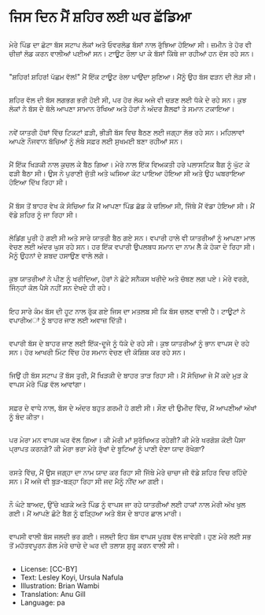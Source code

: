 # ਜਿਸ ਦਿਨ ਮੈਂ ਸ਼ਹਿਰ ਲਈ ਘਰ ਛੱਡਿਆ

##
ਮੇਰੇ ਪਿੰਡ ਦਾ ਛੋਟਾ ਬੱਸ ਸਟਾਪ ਲੋਕਾਂ ਅਤੇ ਓਵਰਲੋਡ ਬੱਸਾਂ ਨਾਲ ਰੁੱਝਿਆ ਹੋਇਆ ਸੀ। ਜ਼ਮੀਨ ਤੇ ਹੋਰ ਵੀ ਚੀਜ਼ਾਂ ਲੋਡ ਕਰਨ ਵਾਲੀਆਂ ਪਈਆਂ ਸਨ। ਟਾਊਟ ਰੌਲਾ ਪਾ ਕੇ ਬੱਸਾਂ ਕਿੱਥੇ ਜਾ ਰਹੀਆਂ ਹਨ ਦੱਸ ਰਹੇ ਸਨ।

##
"ਸ਼ਹਿਰ! ਸ਼ਹਿਰ! ਪੱਛਮ ਵੱਲ!" ਮੈਂ ਇੱਕ ਟਾਊਟ ਰੋਲਾ ਪਾਉਂਦਾ ਸੁਣਿਆ। ਮੈਂਨੂੰ ਉਹ ਬੱਸ ਫੜਨ ਦੀ ਲੋੜ ਸੀ।

##
ਸ਼ਹਿਰ ਵੱਲ ਦੀ ਬੱਸ ਲਗਭਗ ਭਰੀ ਹੋਈ ਸੀ, ਪਰ ਹੋਰ ਲੋਕ ਅਜੇ ਵੀ ਚੜਣ ਲਈ ਧੱਕੇ ਦੇ ਰਹੇ ਸਨ। ਕੁਝ ਲੋਕਾਂ ਨੇ ਬੱਸ ਦੇ ਥੱਲੇ ਆਪਣਾ ਸਾਮਾਨ ਰੱਖਿਆ ਅਤੇ ਹੋਰਾਂ ਨੇ ਅੰਦਰ ਸ਼ੈਲਫਾਂ ਤੇ ਸਮਾਨ ਟਕਾਇਆ।

##
ਨਵੇਂ ਯਾਤਰੀ ਹੱਥਾਂ ਵਿੱਚ ਟਿਕਟਾਂ ਫ਼ੜੀ, ਭੀੜੀ ਬੱਸ ਵਿਚ ਬੈਠਣ ਲਈ ਜਗ੍ਹਾ ਲੱਭ ਰਹੇ ਸਨ। ਮਹਿਲਾਵਾਂ ਆਪਣੇ ਨੌਜਵਾਨ ਬੱਚਿਆਂ ਨੂੰ ਲੰਬੇ ਸਫ਼ਰ ਲਈ ਸੁਖਮਈ ਬਣਾ ਰਹੀਆਂ ਸਨ।

##
ਮੈਂ ਇੱਕ ਖਿੜਕੀ ਨਾਲ ਕੁਚਲ ਕੇ ਬੈਠ ਗਿਆ। ਮੇਰੇ ਨਾਲ ਇੱਕ ਵਿਅਕਤੀ ਹਰੇ ਪਲਾਸਟਿਕ ਬੈਗ ਨੂੰ ਘੁੱਟ ਕੇ ਫੜੀ ਬੈਠਾ ਸੀ। ਉਸ ਨੇ ਪੁਰਾਣੀ ਜੁੱਤੀ ਅਤੇ ਘਸਿਆ ਕੋਟ ਪਾਇਆ ਹੋਇਆ ਸੀ ਅਤੇ ਉਹ ਘਬਰਾਇਆ ਹੋਇਆ ਦਿੱਖ ਰਿਹਾ ਸੀ।

##
ਮੈਂ ਬੱਸ ਤੋਂ ਬਾਹਰ ਵੇਖ ਕੇ ਸੋਚਿਆ ਕਿ ਮੈਂ ਆਪਣਾ ਪਿੰਡ ਛੱਡ ਕੇ ਚਲਿਆ ਸੀ, ਜਿੱਥੇ ਮੈਂ ਵੱਡਾ ਹੋਇਆ ਸੀ। ਮੈਂ ਵੱਡੇ ਸ਼ਹਿਰ ਨੂੰ ਜਾ ਰਿਹਾ ਸੀ।

##
ਲੋਡਿਂਗ ਪੂਰੀ ਹੋ ਗਈ ਸੀ ਅਤੇ ਸਾਰੇ ਯਾਤਰੀ ਬੈਠ ਗਏ ਸਨ। ਵਪਾਰੀ ਹਾਲੇ ਵੀ ਯਾਤਰੀਆਂ ਨੂੰ ਆਪਣਾ ਮਾਲ ਵੇਚਣ ਲਈ ਅੰਦਰ ਘੁਸ ਰਹੇ ਸਨ। ਹਰ ਇੱਕ ਵਪਾਰੀ ਉਪਲਬਧ ਸਮਾਨ ਦਾ ਨਾਮ ਲੈੇ ਕੇ ਹੋਕਾ ਦੇ ਰਿਹਾ ਸੀ। ਮੈਨੂੰ ਉਹਨਾਂ ਦੇ ਸ਼ਬਦ ਹਸਾਉਣ ਵਾਲੇ ਲਗੇ।

##
ਕੁਝ ਯਾਤਰੀਆਂ ਨੇ ਪੀਣ ਨੂੰ ਖਰੀਦਿਆ, ਹੋਰਾਂ ਨੇ ਛੋਟੇ ਸਨੈਕਸ ਖਰੀਦੇ ਅਤੇ ਚੱਬਣ ਲਗ ਪਏ। ਮੇਰੇ ਵਰਗੇ, ਜਿੰਨ੍ਹਾਂ ਕੋਲ ਪੈਸੇ ਨਹੀਂ ਸਨ ਦੇਖਦੇ ਹੀ ਰਹੇ।

##
ਇਹ ਸਾਰੇ ਕੰਮ ਬੱਸ ਦੀ ਹੂਟ ਨਾਲ ਰੁੱਕ ਗਏ ਜਿਸ ਦਾ ਮਤਲਬ ਸੀ ਕਿ ਬੱਸ ਚਲਣ ਵਾਲੀ ਹੈ। ਟਾਊਟਾਂ ਨੇ ਵਪਾਰੀਅਾਂ ਨੂੰ ਬਾਹਰ ਜਾਣ ਲਈ ਅਵਾਜ਼ ਦਿੱਤੀ।

##
ਵਪਾਰੀ ਬੱਸ ਦੇ ਬਾਹਰ ਜਾਣ ਲਈ ਇੱਕ-ਦੂਜੇ ਨੂੰ ਧੱਕੇ ਦੇ ਰਹੇ ਸੀ। ਕੁਝ ਯਾਤਰੀਆਂ ਨੂੰ ਭਾਨ ਵਾਪਸ ਦੇ ਰਹੇ ਸਨ। ਹੋਰ ਆਖਰੀ ਮਿੰਟ ਵਿੱਚ ਹੋਰ ਸਮਾਨ ਵੇਚਣ ਦੀ ਕੋਸ਼ਿਸ਼ ਕਰ ਰਹੇ ਸਨ।

##
ਜਿਉਂ ਹੀ ਬੱਸ ਸਟਾਪ ਤੋਂ ਬੱਸ ਤੁਰੀ, ਮੈਂ ਖਿੜਕੀ ਦੇ ਬਾਹਰ ਤਾੜ ਰਿਹਾ ਸੀ। ਮੈਂ ਸੋਚਿਆ ਜੇ ਮੈਂ ਕਦੇ ਮੁੜ ਕੇ ਵਾਪਸ ਮੇਰੇ ਪਿੰਡ ਵੱਲ ਆਵਾਂਗਾ।

##
ਸਫ਼ਰ ਦੇ ਵਾਧੇ ਨਾਲ, ਬੱਸ ਦੇ ਅੰਦਰ ਬਹੁਤ ਗਰਮੀ ਹੋ ਗਈ ਸੀ। ਸੌਣ ਦੀ ਉਮੀਦ ਵਿੱਚ, ਮੈਂ ਆਪਣੀਆਂ ਅੱਖਾਂ ਨੂੰ ਬੰਦ ਕੀਤਾ।

##
ਪਰ ਮੇਰਾ ਮਨ ਵਾਪਸ ਘਰ ਵੱਲ ਗਿਆ। ਕੀ ਮੇਰੀ ਮਾਂ ਸੁਰੱਖਿਅਤ ਰਹੇਗੀ? ਕੀ ਮੇਰੇ ਖਰਗੋਸ਼ ਕੋਈ ਪੈਸਾ ਪ੍ਰਾਪਤ ਕਰਨਗੇ? ਕੀ ਮੇਰਾ ਭਰਾ ਮੇਰੇ ਰੁੱਖਾਂ ਦੇ ਬੂਟਿਆਂ ਨੂੰ ਪਾਣੀ ਦੇਣਾ ਯਾਦ ਰੱਖੇਗਾ?

##
ਰਸਤੇ ਵਿੱਚ, ਮੈਂ ਉਸ ਜਗ੍ਹਾ ਦਾ ਨਾਮ ਯਾਦ ਕਰ ਰਿਹਾ ਸੀ ਜਿੱਥੇ ਮੇਰੇ ਚਾਚਾ ਜੀ ਵੱਡੇ ਸ਼ਹਿਰ ਵਿਚ ਰਹਿੰਦੇ ਸਨ। ਮੈਂ ਅਜੇ ਵੀ ਬੁੜ-ਬੜ੍ਹਾ ਰਿਹਾ ਸੀ ਜਦ ਮੈਨੂੰ ਨੀਂਦ ਆ ਗਈ।

##
ਨੌ ਘੰਟੇ ਬਾਅਦ, ਉੱਚੇ ਖੜਕੇ ਅਤੇ ਪਿੰਡ ਨੂੰ ਵਾਪਸ ਜਾ ਰਹੇ ਯਾਤਰੀਆਂ ਲਈ ਹਾਕਾਂ ਨਾਲ ਮੇਰੀ ਅੱਖ ਖੁਲ ਗਈ। ਮੈਂ ਆਪਣੇ ਛੋਟੇ ਬੈਗ ਨੂੰ ਫੜ੍ਹਿਆ ਅਤੇ ਬੱਸ ਦੇ ਬਾਹਰ ਛਾਲ ਮਾਰੀ।

##
ਵਾਪਸੀ ਵਾਲੀ ਬੱਸ ਜਲਦੀ ਭਰ ਗਈ। ਜਲਦੀ ਇਹ ਬੱਸ ਵਾਪਸ ਪੂਰਬ ਵੱਲ ਜਾਵੇਗੀ। ਹੁਣ ਮੇਰੇ ਲਈ ਸਭ ਤੋਂ ਮਹੱਤਵਪੂਰਨ ਗੱਲ ਮੇਰੇ ਚਾਚੇ ਦੇ ਘਰ ਦੀ ਤਲਾਸ਼ ਸ਼ੁਰੂ ਕਰਨ ਵਾਲੀ ਸੀ।

##
* License: [CC-BY]
* Text: Lesley Koyi, Ursula Nafula
* Illustration: Brian Wambi
* Translation: Anu Gill
* Language: pa
